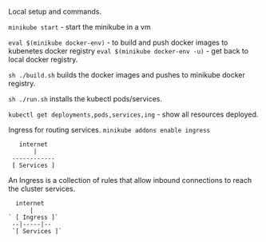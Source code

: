 
Local setup and commands.

```minikube start``` - start the minikube in a vm

```eval $(minikube docker-env)``` - to build and push docker images to kubenetes docker registry
```eval $(minikube docker-env -u)``` - get back to local docker registry.

```sh ./build.sh``` builds the docker images and pushes to minikube docker registry.

```sh ./run.sh``` installs the kubectl pods/services.    

```kubectl get deployments,pods,services,ing``` - show all resources deployed. 



Ingress for routing services.
```minikube addons enable ingress```


 ```  
    internet
        |
  ------------
  [ Services ]
```
An Ingress is a collection of rules that allow inbound connections to reach the cluster services.
  ```
    internet
        |
  ` [ Ingress ]`
   --|-----|--
   `[ Services ]`
   ```